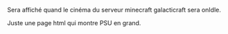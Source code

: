 Sera affiché quand le cinéma du serveur minecraft galacticraft sera onIdle.

Juste une page html qui montre PSU en grand.